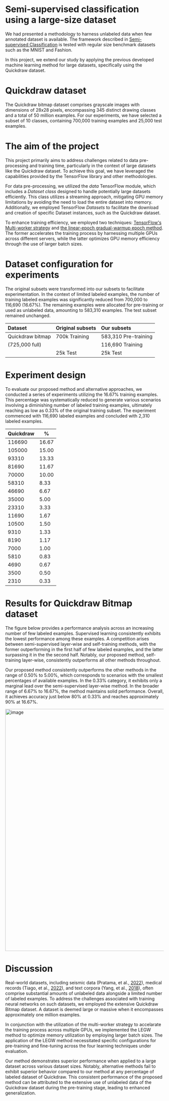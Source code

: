 # Semi-supervised classification using a large-size dataset

We had presented a methodology to harness unlabeled data when few annotated dataset is available. The framework described in [Semi-supervised Classification](https://github.com/ekchacon/semi-supervised-regular-size-datasets.git) is tested with regular size benchmark datasets such as the MNIST and Fashion.

In this project, we extend our study by applying the previous developed machine learning method for large datasets, specifically using the Quickdraw dataset.

# Quickdraw dataset

The Quickdraw bitmap dataset comprises grayscale images with dimensions of 28x28 pixels, encompassing 345 distinct drawing classes and a total of 50 million examples. For our experiments, we have selected a subset of 10 classes, containing 700,000 training examples and 25,000 test examples.

# The aim of the project

<!-- This content will not appear in the rendered Markdown -->

<!-- The main objective of this project is to defeat the challenges faced with data pre-processing, model feeding and the training time when working with large datasets, for example the Quickdraw dataset. In order to successfully do this we employed the tools TensorFlow library offers. -->

This project primarily aims to address challenges related to data pre-processing and training time, particularly in the context of large datasets like the Quickdraw dataset. To achieve this goal, we have leveraged the capabilities provided by the TensorFlow library and other methodologies.

<!-- For data pre-processing, the *data* TensorFlow module has a *Dataset class* that represents a potentially huge dataset. This class does not need to load the full dataset into memory but processes data in a streaming way avoiding ran out of GPU memory. We also used the TensorFlow Datasets to download and create a specific \textit{Dataset} instance (e.g. Quickdraw). -->

For data pre-processing, we utilized the *data* TensorFlow module, which includes a *Dataset class* designed to handle potentially large datasets efficiently. This class utilizes a streaming approach, mitigating GPU memory limitations by avoiding the need to load the entire dataset into memory. Additionally, we employed TensorFlow *Datasets* to facilitate the download and creation of specific Dataset instances, such as the Quickdraw dataset.

<!-- To accelerate the training process, we utilised two tools the Multi-worker startegy of tensorFlow and the linear-epoch gradual-warmup epoch. The former tool acelerate the training process by leveraging more than one GPU in different servers and the latter tool use the GPU memory afficiently by using larger batch sizes. -->

To enhance training efficiency, we employed two techniques: [TensorFlow's Multi-worker strategy](https://www.tensorflow.org/tutorials/distribute/multi_worker_with_ctl) and [the linear-epoch gradual-warmup epoch method](https://arxiv.org/pdf/1901.08256.pdf). The former accelerates the training process by harnessing multiple GPUs across different servers, while the latter optimizes GPU memory efficiency through the use of larger batch sizes.

<!-- should i put the info of setup each method? put references -->

# Dataset configuration for experiments

The original subsets were transformed into our subsets to facilitate experimentation. In the context of limited labeled examples, the number of training labeled examples was significantly reduced from 700,000 to 116,690 (16.67%). The remaining examples were allocated for pre-training or used as unlabeled data, amounting to 583,310 examples. The test subset remained unchanged.

| Dataset                          | Original subsets | Our subsets          |
| :------------------------------- | :--------------- | :------------------- |
| Quickdraw bitmap                 | 700k Training    | 583,310 Pre-training |
| (725,000 full)                   |                  | 116,690 Training     |
|                                  | 25k Test         | 25k Test             |

# Experiment design

<!-- In order to test our proposed method and other alternative approaches, we designed a set of experiments based on the 16.67% training examples, which is still gradually decresed to create different scenarios of few labeled training examples until reaching small amount of the 0.33% of the original training subset. Specifically, the amount of labeled examples start with 116,690 and end with 2310. -->

To evaluate our proposed method and alternative approaches, we conducted a series of experiments utilizing the 16.67% training examples. This percentage was systematically reduced to generate various scenarios involving a diminishing number of labeled training examples, ultimately reaching as low as 0.33% of the original training subset. The experiment commenced with 116,690 labeled examples and concluded with 2,310 labeled examples.

| Quickdraw | \%    |
|-----------|-------|
| 116690    | 16.67 |
| 105000    | 15.00 |
| 93310     | 13.33 |
| 81690     | 11.67 |
| 70000     | 10.00 |
| 58310     | 8.33  |
| 46690     | 6.67  |
| 35000     | 5.00  |
| 23310     | 3.33  |
| 11690     | 1.67  |
| 10500     | 1.50  |
| 9310      | 1.33  |
| 8190      | 1.17  |
| 7000      | 1.00  |
| 5810      | 0.83  |
| 4690      | 0.67  |
| 3500      | 0.50  |
| 2310      | 0.33  |

# Results for Quickdraw Bitmap dataset

The figure below provides a performance analysis across an increasing number of few labeled examples. Supervised learning consistently exhibits the lowest performance among these examples. A competition arises between semi-supervised layer-wise and self-training methods, with the former outperforming in the first half of few labeled examples, and the latter surpassing it in the the second half. Notably, our proposed method, self-training layer-wise, consistently outperforms all other methods throughout.

Our proposed method consistently outperforms the other methods in the range of 0.50% to 5.00%, which corresponds to scenarios with the smallest percentages of available examples. In the 0.33% category, it exhibits only a marginal lead over the semi-supervised layer-wise method. In the broader range of 6.67% to 16.67%, the method maintains solid performance. Overall, it achieves accuracy just below 80% at 0.33% and reaches approximately 90% at 16.67%.

<!-- ![image](https://github.com/ekchacon/semi-supervised-large-size-dataset/assets/46211304/e7ab53f6-fe14-4d47-8996-ce191d628e45) -->

<img width="770" alt="image" src="https://github.com/ekchacon/semi-supervised-large-size-dataset/assets/46211304/e7ab53f6-fe14-4d47-8996-ce191d628e45">

# Discussion

Real-world datasets, including seismic data  (Pratama, et al., [2022](https://recil.ensinolusofona.pt/bitstream/10437/9972/1/Television%20reshaped%20by%20big%20data.pdf)), medical records (Tiago, et al., [2022](https://ieeexplore.ieee.org/stamp/stamp.jsp?arnumber=9893790)), and text corpora (Yang, et al., [2018](https://ieeexplore.ieee.org/abstract/document/8456138)), often comprise substantial amounts of unlabeled data alongside a limited number of labeled examples. To address the challenges associated with training neural networks on such datasets, we employed the extensive Quickdraw Bitmap dataset. A dataset is deemed large or massive when it encompasses approximately one million examples.

In conjunction with the utilization of the multi-worker strategy to accelarate the training process across multiple GPUs, we implemented the LEGW method to optimize memory utilization by employing larger batch sizes. The application of the LEGW method necessitated specific configurations for pre-training and fine-tuning across the four learning techniques under evaluation.

Our method demonstrates superior performance when applied to a large dataset across various dataset sizes. Notably, alternative methods fail to exhibit superior behavior compared to our method at any percentage of labeled dataset of Quickdraw. This consistent performance of the proposed method can be attributed to the extensive use of unlabeled data of the Quickdraw dataset during the pre-training stage, leading to enhanced generalization.

